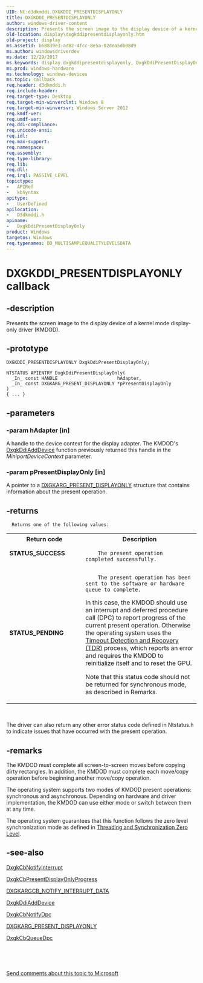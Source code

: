 ```yaml
---
UID: NC:d3dkmddi.DXGKDDI_PRESENTDISPLAYONLY
title: DXGKDDI_PRESENTDISPLAYONLY
author: windows-driver-content
description: Presents the screen image to the display device of a kernel mode display-only driver (KMDOD).
old-location: display\dxgkddipresentdisplayonly.htm
old-project: display
ms.assetid: b68839e3-ad82-4fcc-8e5a-02dea5db08d9
ms.author: windowsdriverdev
ms.date: 12/29/2017
ms.keywords: display.dxgkddipresentdisplayonly, DxgkDdiPresentDisplayOnly callback function [Display Devices], DxgkDdiPresentDisplayOnly, DXGKDDI_PRESENTDISPLAYONLY, DXGKDDI_PRESENTDISPLAYONLY, d3dkmddi/DxgkDdiPresentDisplayOnly
ms.prod: windows-hardware
ms.technology: windows-devices
ms.topic: callback
req.header: d3dkmddi.h
req.include-header: 
req.target-type: Desktop
req.target-min-winverclnt: Windows 8
req.target-min-winversvr: Windows Server 2012
req.kmdf-ver: 
req.umdf-ver: 
req.ddi-compliance: 
req.unicode-ansi: 
req.idl: 
req.max-support: 
req.namespace: 
req.assembly: 
req.type-library: 
req.lib: 
req.dll: 
req.irql: PASSIVE_LEVEL
topictype:
-	APIRef
-	kbSyntax
apitype:
-	UserDefined
apilocation:
-	D3dkmddi.h
apiname:
-	DxgkDdiPresentDisplayOnly
product: Windows
targetos: Windows
req.typenames: DD_MULTISAMPLEQUALITYLEVELSDATA
---
```


# DXGKDDI_PRESENTDISPLAYONLY callback


## -description


Presents the screen image to the display device of a kernel mode display-only driver (KMDOD).


## -prototype


````
DXGKDDI_PRESENTDISPLAYONLY DxgkDdiPresentDisplayOnly;

NTSTATUS APIENTRY DxgkDdiPresentDisplayOnly(
  _In_ const HANDLE                      hAdapter,
  _In_ const DXGKARG_PRESENT_DISPLAYONLY *pPresentDisplayOnly
)
{ ... }
````


## -parameters




### -param hAdapter [in]

A handle to the device context for the display adapter. The KMDOD's <a href="..\dispmprt\nc-dispmprt-dxgkddi_add_device.md">DxgkDdiAddDevice</a> function previously returned this handle in the <i>MiniportDeviceContext</i> parameter.


### -param pPresentDisplayOnly [in]

A pointer to a <a href="..\d3dkmddi\ns-d3dkmddi-_dxgkarg_present_displayonly.md">DXGKARG_PRESENT_DISPLAYONLY</a> structure that contains information about the present operation.


## -returns




      Returns one of the following values:

<table>
<tr>
<th>Return code</th>
<th>Description</th>
</tr>
<tr>
<td width="40%">
<dl>
<dt><b>STATUS_SUCCESS</b></dt>
</dl>
</td>
<td width="60%">

        The present operation completed successfully.

</td>
</tr>
<tr>
<td width="40%">
<dl>
<dt><b>STATUS_PENDING</b></dt>
</dl>
</td>
<td width="60%">

        The present operation has been sent to the software or hardware queue to complete.

In this case, the KMDOD should use an interrupt and deferred procedure call (DPC) to report progress of the current present operation. Otherwise the operating system uses the <a href="https://msdn.microsoft.com/f410eec7-026f-41e0-8c60-72f651659ead">Timeout Detection and Recovery (TDR)</a> process, which reports an error and requires the KMDOD to reinitialize itself and to reset the GPU.

 Note that this status code should not be returned for synchronous mode, as described in Remarks.

</td>
</tr>
</table>
 

The driver can also return any other error status code defined in Ntstatus.h to indicate issues that have occurred with the present operation.




## -remarks



The KMDOD must complete all screen-to-screen moves before copying dirty rectangles. In addition, the KMDOD must complete each move/copy operation before beginning another move/copy operation.

The operating system supports two modes of KMDOD present operations: synchronous and asynchronous. Depending on hardware and driver implementation, the KMDOD can use either mode or switch between them at any time.



The operating system guarantees that this function follows the  zero level  synchronization mode as defined in <a href="https://msdn.microsoft.com/2baf91e8-fafb-40e2-a24c-cbf04fe45274">Threading and Synchronization Zero Level</a>.




## -see-also

<a href="..\d3dkmddi\nc-d3dkmddi-dxgkcb_notify_interrupt.md">DxgkCbNotifyInterrupt</a>



<a href="https://msdn.microsoft.com/8970246b-b46f-464f-93b2-973cc351ed07">DxgkCbPresentDisplayOnlyProgress</a>



<a href="..\d3dkmddi\ns-d3dkmddi-_dxgkargcb_notify_interrupt_data.md">DXGKARGCB_NOTIFY_INTERRUPT_DATA</a>



<a href="..\dispmprt\nc-dispmprt-dxgkddi_add_device.md">DxgkDdiAddDevice</a>



<a href="..\d3dkmddi\nc-d3dkmddi-dxgkcb_notify_dpc.md">DxgkCbNotifyDpc</a>



<a href="..\d3dkmddi\ns-d3dkmddi-_dxgkarg_present_displayonly.md">DXGKARG_PRESENT_DISPLAYONLY</a>



<a href="..\dispmprt\nc-dispmprt-dxgkcb_queue_dpc.md">DxgkCbQueueDpc</a>



 

 

<a href="mailto:wsddocfb@microsoft.com?subject=Documentation%20feedback [display\display]:%20DXGKDDI_PRESENTDISPLAYONLY callback function%20 RELEASE:%20(12/29/2017)&amp;body=%0A%0APRIVACY STATEMENT%0A%0AWe use your feedback to improve the documentation. We don't use your email address for any other purpose, and we'll remove your email address from our system after the issue that you're reporting is fixed. While we're working to fix this issue, we might send you an email message to ask for more info. Later, we might also send you an email message to let you know that we've addressed your feedback.%0A%0AFor more info about Microsoft's privacy policy, see http://privacy.microsoft.com/en-us/default.aspx." title="Send comments about this topic to Microsoft">Send comments about this topic to Microsoft</a>

